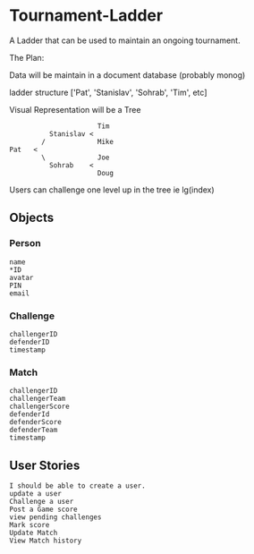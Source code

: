 # Tournament-Ladder
A Ladder that can be used to maintain an ongoing tournament.

The Plan:

Data will be maintain in a document database (probably monog)

ladder structure
['Pat', 'Stanislav', 'Sohrab', 'Tim', etc]

Visual Representation will be a Tree

```
                      Tim
          Stanislav <   
        /             Mike
Pat   <            
        \             Joe
          Sohrab    <
                      Doug
```                   
Users can challenge one level up in the tree ie lg(index)
                      
## Objects

### Person
```
name
*ID
avatar
PIN
email
```
### Challenge
```
challengerID
defenderID
timestamp
```
### Match
```
challengerID
challengerTeam
challengerScore
defenderId
defenderScore
defenderTeam
timestamp
```
## User Stories
```
I should be able to create a user.
update a user
Challenge a user
Post a Game score
view pending challenges
Mark score
Update Match
View Match history
```

